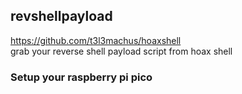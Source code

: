 ## revshellpayload
https://github.com/t3l3machus/hoaxshell                                                                                                                                                                                      
grab your reverse shell payload script from hoax shell

### Setup your raspberry pi pico

